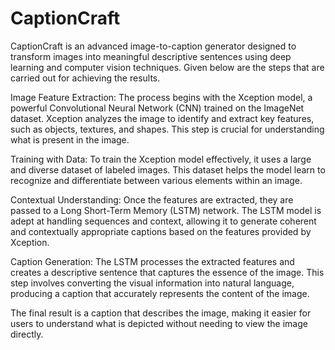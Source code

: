 # CaptionCraft

CaptionCraft is an advanced image-to-caption generator designed to transform images into meaningful descriptive sentences using deep learning and computer vision techniques. Given below are the steps that are carried out for achieving the results.

Image Feature Extraction: The process begins with the Xception model, a powerful Convolutional Neural Network (CNN) trained on the ImageNet dataset. Xception analyzes the image to identify and extract key features, such as objects, textures, and shapes. This step is crucial for understanding what is present in the image.

Training with Data: To train the Xception model effectively, it uses a large and diverse dataset of labeled images. This dataset helps the model learn to recognize and differentiate between various elements within an image.

Contextual Understanding: Once the features are extracted, they are passed to a Long Short-Term Memory (LSTM) network. The LSTM model is adept at handling sequences and context, allowing it to generate coherent and contextually appropriate captions based on the features provided by Xception.

Caption Generation: The LSTM processes the extracted features and creates a descriptive sentence that captures the essence of the image. This step involves converting the visual information into natural language, producing a caption that accurately represents the content of the image.

The final result is a caption that describes the image, making it easier for users to understand what is depicted without needing to view the image directly.
